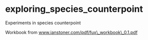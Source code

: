 # exploring\_species\_counterpoint
Experiments in species counterpoint

Workbook from www.ianstoner.com/pdf/fux\_workbook\_0.1.pdf
